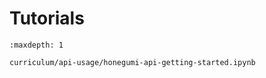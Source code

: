 # Tutorials

```{nbgallery}
:maxdepth: 1

curriculum/api-usage/honegumi-api-getting-started.ipynb
```
